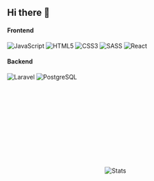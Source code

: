 ## Hi there 👋

<!--
**ultra-white/ultra-white** is a ✨ _special_ ✨ repository because its `README.md` (this file) appears on your GitHub profile.

Here are some ideas to get you started:

- 🔭 I’m currently working on ...
- 🌱 I’m currently learning ...
- 👯 I’m looking to collaborate on ...
- 🤔 I’m looking for help with ...
- 💬 Ask me about ...
- 📫 How to reach me: ...
- 😄 Pronouns: ...
- ⚡ Fun fact: ...
-->

#### Frontend

![JavaScript](https://img.shields.io/badge/javascript-%23323330.svg?style=for-the-badge&logo=javascript&logoColor=%23F7DF1E)
![HTML5](https://img.shields.io/badge/html5-%23E34F26.svg?style=for-the-badge&logo=html5&logoColor=white)
![CSS3](https://img.shields.io/badge/css3-%231572B6.svg?style=for-the-badge&logo=css3&logoColor=white)
![SASS](https://img.shields.io/badge/SASS-%23BF4080.svg?style=for-the-badge&logo=SASS&logoColor=white)
![React](https://img.shields.io/badge/React-%2323272F.svg?style=for-the-badge&logo=React&logoColor=white)

#### Backend

![Laravel](https://img.shields.io/badge/Laravel-%23FF2D20.svg?style=for-the-badge&logo=Laravel&logoColor=white)
![PostgreSQL](https://img.shields.io/badge/PostgreSQL-%23306792.svg?style=for-the-badge&logo=POSTGRESQL&logoColor=black)

#

<p align="center" style="margin-top: 5vh;">
  <img src="https://github-readme-stats.vercel.app/api/top-langs/?username=ultra-white&langs_count=5&exclude_repo=st,encoder,dev&theme=dark&layout=donut" alt="Stats">
</p>
